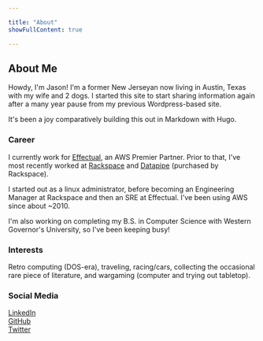 ```yaml
---

title: "About"
showFullContent: true

---
```


## About Me

Howdy, I'm Jason! I'm a former New Jerseyan now living in Austin, Texas with my wife and 2 dogs. I started this site to start sharing information again after a many year pause from my previous Wordpress-based site.

It's been a joy comparatively building this out in Markdown with Hugo.

### Career

I currently work for [Effectual](https://www.effectual.com/), an AWS Premier Partner. Prior to that, I've most recently worked at [Rackspace](https://www.rackspace.com) and [Datapipe](https://en.wikipedia.org/wiki/Datapipe) (purchased by Rackspace).

I started out as a linux administrator, before becoming an Engineering Manager at Rackspace and then an SRE at Effectual. I've been using AWS since about ~2010.

I'm also working on completing my B.S. in Computer Science with Western Governor's University, so I've been keeping busy!

### Interests

Retro computing (DOS-era), traveling, racing/cars, collecting the occasional rare piece of literature, and wargaming (computer and trying out tabletop).

### Social Media

[LinkedIn](https://www.linkedin.com/in/jasonscalia/)  
[GitHub](https://github.com/jasonscalia)  
[Twitter](https://twitter.com/jason_scalia)  
